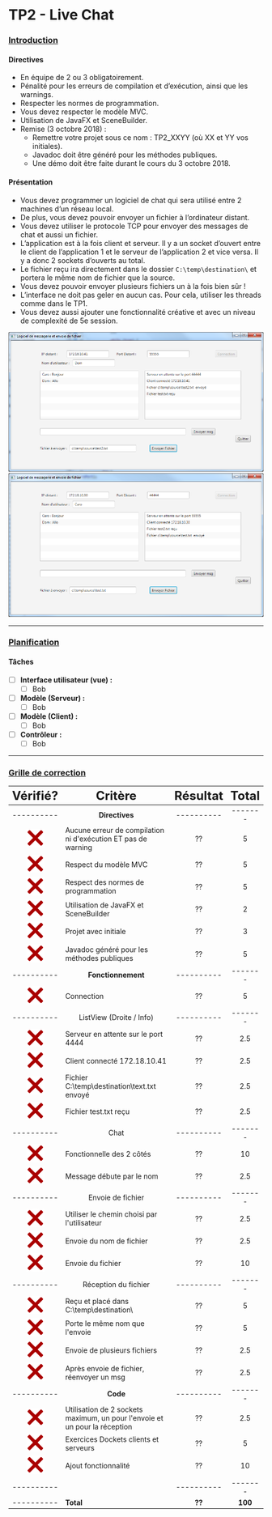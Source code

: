 # TP2 - Live Chat

### <u>Introduction</u>

#### Directives

 - En équipe de 2 ou 3 obligatoirement.
 - Pénalité pour les erreurs de compilation et d’exécution, ainsi que les warnings. 
 - Respecter les normes de programmation.
 - Vous devez respecter le modèle MVC.
 - Utilisation de JavaFX et SceneBuilder.
 - Remise (3 octobre 2018) :
    - Remettre votre projet sous ce nom : TP2_XXYY (où XX et YY vos initiales).
    - Javadoc doit être généré pour les méthodes publiques.
    - Une démo doit être faite durant le cours du 3 octobre 2018.

#### Présentation

 - Vous devez programmer un logiciel de chat qui sera utilisé entre 2 machines d’un réseau local.
 - De plus, vous devez pouvoir envoyer un fichier à l’ordinateur distant.
 - Vous devez utiliser le protocole TCP pour envoyer des messages de chat et aussi un fichier. 
 - L’application est à la fois client et serveur. Il y a un socket d’ouvert entre le client de l’application 1 et le serveur de l’application 2 et vice versa. Il y a donc 2 sockets d’ouverts au total.
 - Le fichier reçu ira directement dans le dossier `C:\temp\destination\` et portera le même nom de fichier que la source.
 - Vous devez pouvoir envoyer plusieurs fichiers un à la fois bien sûr !
 - L’interface ne doit pas geler en aucun cas. Pour cela, utiliser les threads comme dans le TP1.
 - Vous devez aussi ajouter une fonctionnalité créative et avec un niveau de complexité de 5e session.

![Preview1](https://raw.githubusercontent.com/DrunkenPoney/progres/master/TP2/preview1.png)
![Preview2](https://raw.githubusercontent.com/DrunkenPoney/progres/master/TP2/preview2.png)

<hr>

### <u>Planification</u>

#### Tâches
 - [ ] **Interface utilisateur (vue) :**
    - [ ] Bob
 - [ ] **Modèle (Serveur) :**
    - [ ] Bob
 - [ ] **Modèle (Client) :**
    - [ ] Bob
 - [ ] **Contrôleur :**
    - [ ] Bob

<hr>

### <u>Grille de correction</u>

|<div style="font-size: 24px">Vérifié?</div>|<div style="font-size: 24px">Critère</div>|<div style="font-size: 24px">Résultat</div>|<div style="font-size: 24px">Total</div>|
|:--------:|--------------------------------------------------------------------------------------------------|:--------:|:-----:|
|----------|<div align="center">                       **Directives**                                   </div>|----------|-------|
|![Non][0] | Aucune erreur de compilation ni d'exécution ET pas de warning                                    |    ??    |   5   |
|![Non][0] | Respect du modèle MVC                                                                            |    ??    |   5   |
|![Non][0] | Respect des normes de programmation                                                              |    ??    |   5   |
|![Non][0] | Utilisation de JavaFX et SceneBuilder                                                            |    ??    |   2   |
|![Non][0] | Projet avec initiale                                                                             |    ??    |   3   |
|![Non][0] | Javadoc généré pour les méthodes publiques                                                       |    ??    |   5   |
|----------|<div align="center">                      **Fonctionnement**                                </div>|----------|-------|
|![Non][0] | Connection                                                                                       |    ??    |   5   |
|----------|<div align="center">                   ListView (Droite / Info)                             </div>|----------|-------|
|![Non][0] | Serveur en attente sur le port 4444                                                              |    ??    |  2.5  |
|![Non][0] | Client connecté 172.18.10.41                                                                     |    ??    |  2.5  |
|![Non][0] | Fichier C:\temp\destination\text.txt envoyé                                                      |    ??    |  2.5  |
|![Non][0] | Fichier test.txt reçu                                                                            |    ??    |  2.5  |
|----------|<div align="center">                            Chat                                        </div>|----------|-------|
|![Non][0] | Fonctionnelle des 2 côtés                                                                        |    ??    |  10   |
|![Non][0] | Message débute par le nom                                                                        |    ??    |  2.5  |
|----------|<div align="center">                      Envoie de fichier                                 </div>|----------|-------|
|![Non][0] | Utiliser le chemin choisi par l'utilisateur                                                      |    ??    |  2.5  |
|![Non][0] | Envoie du nom de fichier                                                                         |    ??    |  2.5  |
|![Non][0] | Envoie du fichier                                                                                |    ??    |  10   |
|----------|<div align="center">                     Réception du fichier                               </div>|----------|-------|
|![Non][0] | Reçu et placé dans C:\temp\destination\                                                          |    ??    |   5   |
|![Non][0] | Porte le même nom que l'envoie                                                                   |    ??    |   5   |
|![Non][0] | Envoie de plusieurs fichiers                                                                     |    ??    |  2.5  |
|![Non][0] | Après envoie de fichier, réenvoyer un msg                                                        |    ??    |  2.5  |
|----------|<div align="center">                          **Code**                                      </div>|----------|-------|
|![Non][0] | Utilisation de 2 sockets maximum, un pour l'envoie et un pour la réception                       |    ??    |  2.5  |
|![Non][0] | Exercices Dockets clients et serveurs                                                            |    ??    |   5   |
|![Non][0] | Ajout fonctionnalité                                                                             |    ??    |  10   |
|----------|                                                                                                  |----------|-------|
|----------| **Total**                                                                                        |  **??**  |**100**|


[1]:https://raw.githubusercontent.com/DrunkenPoney/progres/master/svg/check.svg?sanitize=true
[0]:https://raw.githubusercontent.com/DrunkenPoney/progres/master/svg/times.svg?sanitize=true